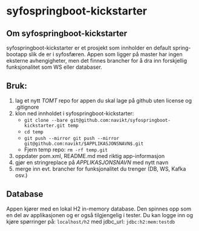 # syfospringboot-kickstarter

## Om syfospringboot-kickstarter
syfospringboot-kickstarter er et prosjekt som innholder en default spring-bootapp slik de er i syfosfæren. 
Appen som ligger på master har ingen eksterne avhengigheter, men det finnes brancher for å dra inn forskjellig 
funksjonalitet som WS eller databaser.

## Bruk:
1. lag et nytt _TOMT_ repo for appen du skal lage på github uten license og .gitignore
2. klon ned innholdet i syfospringboot-kickstarter:
    - `git clone --bare git@github.com:navikt/syfospringboot-kickstarter.git temp`
    - `cd temp`
    - `git push --mirror git push --mirror git@github.com:navikt/$APPLIKASJONSNAVN$.git`
    - Fjern temp repo: `rm -rf temp.git`
3. oppdater pom.xml, README.md med riktig app-informasjon
4. gjør en stringreplace på $APPLIKASJONSNAVN$ med nytt navn
5. merge inn evt. brancher for funksjonalitet du trenger (DB, WS, Kafka osv.)

## Database
Appen kjører med en lokal H2 in-memory database. Den spinnes opp som en del av applikasjonen og er 
også tilgjengelig i tester. Du kan logge inn og kjøre spørringer på:
`localhost/h2` med jdbc_url: `jdbc:h2:mem:testdb`